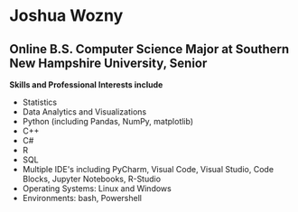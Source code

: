 # Joshua Wozny
## Online B.S. Computer Science Major at Southern New Hampshire University, Senior

<strong> Skills and Professional Interests include </strong>
* Statistics
* Data Analytics and Visualizations
* Python (including Pandas, NumPy, matplotlib)
* C++
* C#
* R
* SQL
* Multiple IDE's including PyCharm, Visual Code, Visual Studio, Code Blocks, Jupyter Notebooks, R-Studio
* Operating Systems: Linux and Windows
* Environments: bash, Powershell

<!---
joshuawozny/joshuawozny is a ✨ special ✨ repository because its `README.md` (this file) appears on your GitHub profile.
You can click the Preview link to take a look at your changes.
--->
